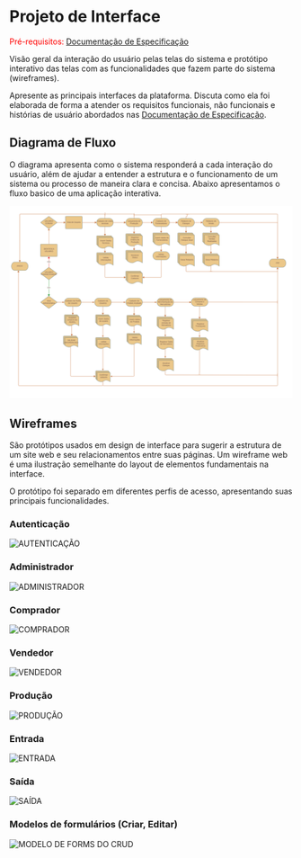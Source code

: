 
# Projeto de Interface

<span style="color:red">Pré-requisitos: <a href="2-Especificação do Projeto.md"> Documentação de Especificação</a></span>

Visão geral da interação do usuário pelas telas do sistema e protótipo interativo das telas com as funcionalidades que fazem parte do sistema (wireframes).

 Apresente as principais interfaces da plataforma. Discuta como ela foi elaborada de forma a atender os requisitos funcionais, não funcionais e histórias de usuário abordados nas <a href="2-Especificação do Projeto.md"> Documentação de Especificação</a>.

## Diagrama de Fluxo

O diagrama apresenta como o sistema responderá a cada interação do usuário, além de ajudar a entender a estrutura  e o funcionamento de um sistema ou processo de maneira clara e concisa. Abaixo apresentamos o fluxo basico de uma aplicação interativa.


![Exemplo de Diagrama de Fluxo](https://github.com/ICEI-PUC-Minas-PMV-ADS/pmv-ads-2024-1-e2-proj-int-t1-gestao-de-recursos/blob/main/docs/img/_Fluxograma-1.png)




## Wireframes

São protótipos usados em design de interface para sugerir a estrutura de um site web e seu relacionamentos entre suas páginas. Um wireframe web é uma ilustração semelhante do layout de elementos fundamentais na interface.

O protótipo foi separado em diferentes perfis de acesso, apresentando suas principais funcionalidades. 

### Autenticação
![AUTENTICAÇÃO](https://github.com/ICEI-PUC-Minas-PMV-ADS/pmv-ads-2024-1-e2-proj-int-t1-gestao-de-recursos/assets/99574248/0e1e0a82-5c7d-4793-875d-1624062fd88a)

### Administrador
![ADMINISTRADOR](https://github.com/ICEI-PUC-Minas-PMV-ADS/pmv-ads-2024-1-e2-proj-int-t1-gestao-de-recursos/assets/99574248/ad979267-6e72-497f-97eb-3def9a81aa88)

### Comprador
![COMPRADOR](https://github.com/ICEI-PUC-Minas-PMV-ADS/pmv-ads-2024-1-e2-proj-int-t1-gestao-de-recursos/assets/99574248/1b9bebf9-2c97-44a0-a403-6ad731026851)

### Vendedor
![VENDEDOR](https://github.com/ICEI-PUC-Minas-PMV-ADS/pmv-ads-2024-1-e2-proj-int-t1-gestao-de-recursos/assets/99574248/6414721a-6486-4ddc-84d5-2b8143806497)

### Produção
![PRODUÇÃO](https://github.com/ICEI-PUC-Minas-PMV-ADS/pmv-ads-2024-1-e2-proj-int-t1-gestao-de-recursos/assets/99574248/bbc48209-f9dd-441c-a1c7-515c8bea41c3)

### Entrada 
![ENTRADA](https://github.com/ICEI-PUC-Minas-PMV-ADS/pmv-ads-2024-1-e2-proj-int-t1-gestao-de-recursos/assets/99574248/dd026069-8754-4fb3-8f9f-e60c592491aa)

### Saída 
![SAÍDA](https://github.com/ICEI-PUC-Minas-PMV-ADS/pmv-ads-2024-1-e2-proj-int-t1-gestao-de-recursos/assets/99574248/828284f3-dd25-4741-85d1-68e987af41d7)

### Modelos de formulários (Criar, Editar)
![MODELO DE FORMS DO CRUD](https://github.com/ICEI-PUC-Minas-PMV-ADS/pmv-ads-2024-1-e2-proj-int-t1-gestao-de-recursos/assets/99574248/6a43e16d-49c8-4c5c-99fd-736393fbcd7c)


